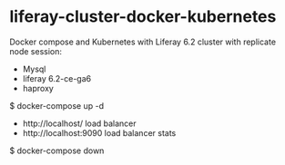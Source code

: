 # liferay-cluster-docker-kubernetes


Docker compose and Kubernetes with Liferay 6.2 cluster with replicate node session:

- Mysql
- liferay 6.2-ce-ga6
- haproxy


$ docker-compose up -d

- http://localhost/ load balancer
- http://localhost:9090 load balancer stats

$ docker-compose down